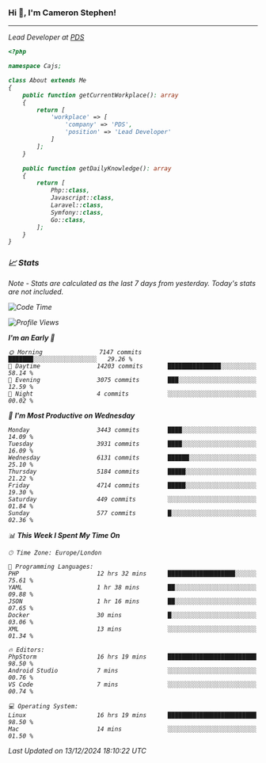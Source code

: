 ### Hi 👋, I'm Cameron Stephen!
<hr>
<p><em>Lead Developer at <a href="https://prindatasolutions.co.uk">PDS</a></p>


```php
<?php

namespace Cajs;

class About extends Me
{
    public function getCurrentWorkplace(): array
    {
        return [
            'workplace' => [
                'company' => 'PDS',
                'position' => 'Lead Developer'
            ]
        ];
    }

    public function getDailyKnowledge(): array
    {
        return [
            Php::class,
            Javascript::class,
            Laravel::class,
            Symfony::class,
            Go::class,
        ];
    }
}
```

### 📈 Stats
<p><em>Note - Stats are calculated as the last 7 days from yesterday. Today's stats are not included.</em></p>


<!--START_SECTION:waka-->
![Code Time](http://img.shields.io/badge/Code%20Time-4%2C134%20hrs%2033%20mins-blue)

![Profile Views](http://img.shields.io/badge/Profile%20Views-0-blue)

**I'm an Early 🐤** 

```text
🌞 Morning                7147 commits        ███████░░░░░░░░░░░░░░░░░░   29.26 % 
🌆 Daytime                14203 commits       ███████████████░░░░░░░░░░   58.14 % 
🌃 Evening                3075 commits        ███░░░░░░░░░░░░░░░░░░░░░░   12.59 % 
🌙 Night                  4 commits           ░░░░░░░░░░░░░░░░░░░░░░░░░   00.02 % 
```
📅 **I'm Most Productive on Wednesday** 

```text
Monday                   3443 commits        ████░░░░░░░░░░░░░░░░░░░░░   14.09 % 
Tuesday                  3931 commits        ████░░░░░░░░░░░░░░░░░░░░░   16.09 % 
Wednesday                6131 commits        ██████░░░░░░░░░░░░░░░░░░░   25.10 % 
Thursday                 5184 commits        █████░░░░░░░░░░░░░░░░░░░░   21.22 % 
Friday                   4714 commits        █████░░░░░░░░░░░░░░░░░░░░   19.30 % 
Saturday                 449 commits         ░░░░░░░░░░░░░░░░░░░░░░░░░   01.84 % 
Sunday                   577 commits         █░░░░░░░░░░░░░░░░░░░░░░░░   02.36 % 
```


📊 **This Week I Spent My Time On** 

```text
🕑︎ Time Zone: Europe/London

💬 Programming Languages: 
PHP                      12 hrs 32 mins      ███████████████████░░░░░░   75.61 % 
YAML                     1 hr 38 mins        ██░░░░░░░░░░░░░░░░░░░░░░░   09.88 % 
JSON                     1 hr 16 mins        ██░░░░░░░░░░░░░░░░░░░░░░░   07.65 % 
Docker                   30 mins             █░░░░░░░░░░░░░░░░░░░░░░░░   03.06 % 
XML                      13 mins             ░░░░░░░░░░░░░░░░░░░░░░░░░   01.34 % 

🔥 Editors: 
PhpStorm                 16 hrs 19 mins      █████████████████████████   98.50 % 
Android Studio           7 mins              ░░░░░░░░░░░░░░░░░░░░░░░░░   00.76 % 
VS Code                  7 mins              ░░░░░░░░░░░░░░░░░░░░░░░░░   00.74 % 

💻 Operating System: 
Linux                    16 hrs 19 mins      █████████████████████████   98.50 % 
Mac                      14 mins             ░░░░░░░░░░░░░░░░░░░░░░░░░   01.50 % 
```


 Last Updated on 13/12/2024 18:10:22 UTC
<!--END_SECTION:waka-->
